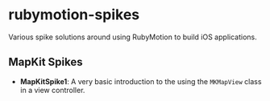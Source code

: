 # rubymotion-spikes

Various spike solutions around using RubyMotion to build iOS applications.

## MapKit Spikes

- **MapKitSpike1**: A very basic introduction to the using the `MKMapView` class in a view controller.
